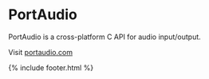 # PortAudio

PortAudio is a cross-platform C API for audio input/output.

Visit [portaudio.com](http://portaudio.com)

{% include footer.html %}
